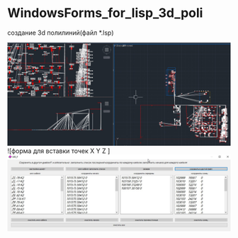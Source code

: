 # WindowsForms_for_lisp_3d_poli
 создание 3d полилиний(файл *.lsp)

![alt text](https://github.com/fishman123456/WindowsForms_for_lisp_3d_poli/blob/main/кабель%203d%20polilyne.jpg)
![форма для вставки точек X Y Z ]
![форма для вставки точек X Y Z ](https://github.com/fishman123456/WindowsForms_for_lisp_3d_poli/blob/main/форма%20для%20создания.jpg)
 

